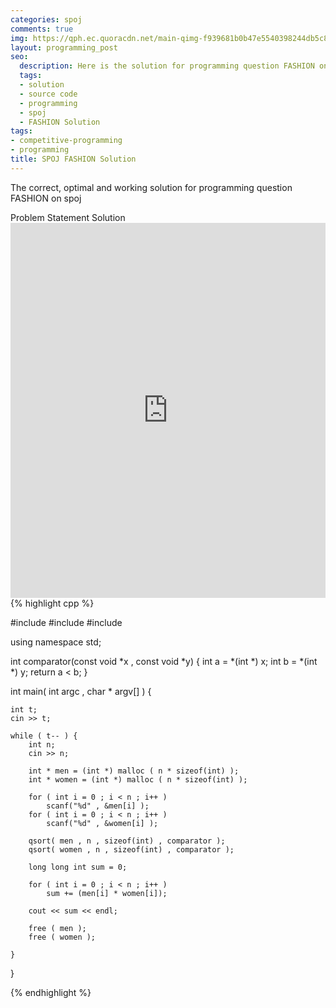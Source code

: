 ```yaml
---
categories: spoj
comments: true
img: https://qph.ec.quoracdn.net/main-qimg-f939681b0b47e5540398244db5c8966f?convert_to_webp=true
layout: programming_post
seo:
  description: Here is the solution for programming question FASHION on spoj
  tags:
  - solution
  - source code
  - programming
  - spoj
  - FASHION Solution
tags:
- competitive-programming
- programming
title: SPOJ FASHION Solution
---
```

The correct, optimal and working solution for programming question FASHION on spoj

<div class="ui secondary pointing large menu">
  <a class="grey item" data-tab="problem-statement">
    Problem Statement
  </a>
  <a class="active item grey" data-tab="solution">
    Solution
  </a>
</div>
<div class="ui bottom attached tab" data-tab="problem-statement">
    <iframe src="http://www.spoj.com/problems/FASHION/" width="100%" height="600px" style="overflow: scroll; border: none;"></iframe>
</div>
<div class="ui bottom attached active tab" data-tab="solution">
{% highlight cpp %}

#include <iostream>
#include <cstdio>
#include <cstdlib>

using namespace std;

int comparator(const void *x , const void *y) {
	int a = *(int *) x;
	int b = *(int *) y;
	return a < b;
}

int main( int argc , char * argv[] ) {

	int t;
	cin >> t;

	while ( t-- ) {
		int n;
		cin >> n;

		int * men = (int *) malloc ( n * sizeof(int) );
		int * women = (int *) malloc ( n * sizeof(int) );

		for ( int i = 0 ; i < n ; i++ )
			scanf("%d" , &men[i] );
		for ( int i = 0 ; i < n ; i++ )
			scanf("%d" , &women[i] );

		qsort( men , n , sizeof(int) , comparator );
		qsort( women , n , sizeof(int) , comparator );

		long long int sum = 0;

		for ( int i = 0 ; i < n ; i++ )
			sum += (men[i] * women[i]);
		
		cout << sum << endl;

		free ( men );
		free ( women );

	}
}


{% endhighlight %}
</div>
